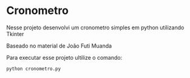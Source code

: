 # Cronometro
Nesse projeto desenvolvi um cronometro simples em python utilizando Tkinter

Baseado no material de João Futi Muanda

Para executar esse projeto ultilize o comando:

`python cronometro.py`
